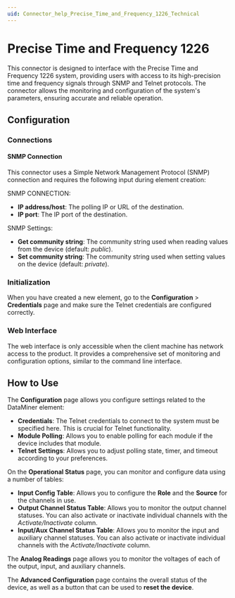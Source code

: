 ```yaml
---
uid: Connector_help_Precise_Time_and_Frequency_1226_Technical
---
```


# Precise Time and Frequency 1226

This connector is designed to interface with the Precise Time and Frequency 1226 system, providing users with access to its high-precision time and frequency signals through SNMP and Telnet protocols. The connector allows the monitoring and configuration of the system's parameters, ensuring accurate and reliable operation.

## Configuration

### Connections

#### SNMP Connection

This connector uses a Simple Network Management Protocol (SNMP) connection and requires the following input during element creation:

SNMP CONNECTION:

- **IP address/host**: The polling IP or URL of the destination.
- **IP port**: The IP port of the destination.

SNMP Settings:

- **Get community string**: The community string used when reading values from the device (default: *public*).
- **Set community string**: The community string used when setting values on the device (default: *private*).

### Initialization

When you have created a new element, go to the **Configuration** > **Credentials** page and make sure the Telnet credentials are configured correctly.

### Web Interface

The web interface is only accessible when the client machine has network access to the product. It provides a comprehensive set of monitoring and configuration options, similar to the command line interface.

## How to Use

The **Configuration** page allows you configure settings related to the DataMiner element:

- **Credentials**: The Telnet credentials to connect to the system must be specified here. This is crucial for Telnet functionality.
- **Module Polling**: Allows you to enable polling for each module if the device includes that module.
- **Telnet Settings**: Allows you to adjust polling state, timer, and timeout according to your preferences.

On the **Operational Status** page, you can monitor and configure data using a number of tables:

- **Input Config Table**: Allows you to configure the **Role** and the **Source** for the channels in use.
- **Output Channel Status Table**: Allows you to monitor the output channel statuses. You can also activate or inactivate individual channels with the *Activate/Inactivate* column.
- **Input/Aux Channel Status Table**: Allows you to monitor the input and auxiliary channel statuses. You can also activate or inactivate individual channels with the *Activate/Inactivate* column.

The **Analog Readings** page allows you to monitor the voltages of each of the output, input, and auxiliary channels.

The **Advanced Configuration** page contains the overall status of the device, as well as a button that can be used to **reset the device**.
